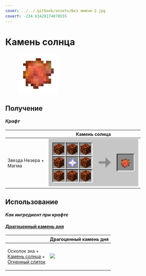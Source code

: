 ```yaml
---
cover: ../../.gitbook/assets/Без имени-2.jpg
coverY: -234.63428174878555
---
```


# Камень солнца

<figure><img src="../../.gitbook/assets/sunstone_128.png" alt=""><figcaption></figcaption></figure>

## Получение

#### _Крафт_

|                                 | Камень солнца                           |
| ------------------------------- | --------------------------------------- |
| <p>Звезда Незера +<br>Магма</p> | ![](../../.gitbook/assets/sunstone.png) |

## Использование

#### _Как ингредиент при крафте_

#### [Драгоценный камень дня](perk\_gem\_day.md)

|                                                                                                                     | Драгоценный камень дня                        |
| ------------------------------------------------------------------------------------------------------------------- | --------------------------------------------- |
| <p>Осколок эха +<br><a href="sunstone.md">Камень солнца</a> +<br><a href="fireite_ingot.md">Огненный слиток</a></p> | ![](../../.gitbook/assets/perk\_gem\_day.png) |
